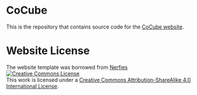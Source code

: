 # CoCube

This is the repository that contains source code for the [CoCube website](https://robot-dreamer.github.io/CoCube).


# Website License
The website template was borrowed from [Nerfies](https://nerfies.github.io)
<a rel="license" href="http://creativecommons.org/licenses/by-sa/4.0/"><img alt="Creative Commons License" style="border-width:0" src="https://i.creativecommons.org/l/by-sa/4.0/88x31.png" /></a><br />This work is licensed under a <a rel="license" href="http://creativecommons.org/licenses/by-sa/4.0/">Creative Commons Attribution-ShareAlike 4.0 International License</a>.
